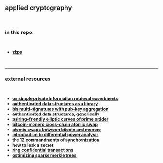 ## applied cryptography

<br>

### in this repo:

<br>

* **[zkps](zkps)**

<br>

----

### external resources

<br>

* **[on simple private information retrieval experiments](https://mirror.xyz/go-outside.eth/4G5bsqUkjLxhQ0M9so3f25o4cABwN--tC40N3jkReug)**
* **[authenticated data structures as a library](https://bentnib.org/posts/2016-04-12-authenticated-data-structures-as-a-library.html)**
* **[bls multi-signatures with pub-key aggregation](https://crypto.stanford.edu/~dabo/pubs/papers/BLSmultisig.html)**
* **[authenticated data structures, generically](https://www.cs.umd.edu/~mwh/papers/gpads.pdf)**
* **[pairing-friendly elliptic curves of prime ordder](https://eprint.iacr.org/2005/133.pdf)**
* **[bitcoin-monero cross-chain atomic swap](https://eprint.iacr.org/2020/1126.pdf)**
* **[atomic swaps between bitcoin and monero](https://arxiv.org/pdf/2101.12332.pdf)**
* **[introdcution to differential power analysis](https://link.springer.com/content/pdf/10.1007/s13389-011-0006-y.pdf)**
* **[the 12 commandments of synchornization](https://citeseerx.ist.psu.edu/viewdoc/download?doi=10.1.1.227.3871&rep=rep1&type=pdf)**
* **[how to leak a secret](https://people.csail.mit.edu/rivest/pubs/RST01.pdf)**
* **[ring confidential transactions](https://eprint.iacr.org/2015/1098.pdf)**
* **[optimizing sparse merkle trees](https://ethresear.ch/t/optimizing-sparse-merkle-trees/3751)**
